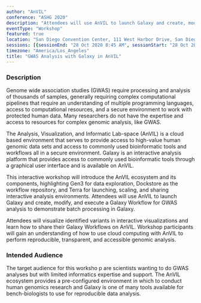 ```yaml
---
author: "AnVIL"
conference: "ASHG 2020"
description: "Attendees will use AnVIL to launch Galaxy and create, modify, and execute a Galaxy Workflow for GWAS analysis to demonstrate batch processing in Galaxy."
eventType: "Workshop"
featured: true
location: "San Diego Convention Center, 111 West Harbor Drive, San Diego, CA 92101"
sessions: [{sessionEnd: "28 Oct 2020 8:45 AM", sessionStart: "28 Oct 2020 7:15 AM"}]
timezone: "America/Los_Angeles"
title: "GWAS Analysis with Galaxy in AnVIL"
---
```


<event-hero></event-hero>

### Description
Genome wide association studies (GWAS) require processing and analysis of thousands of samples, generally requiring complex computational pipelines that require an understanding of multiple programming languages, access to computational resources, and a secure environment to work with protected human data. Many researchers do not have the expertise and access to resources for complex genomic analysis, like GWAS.

The Analysis, Visualization, and Informatic Lab-space (AnVIL) is a cloud based environment that serves to provide access to high-value human genomic data sets and access to commonly used bioinformatic tools and workflows all in a secure environment. Galaxy is an interactive analysis platform that provides access to commonly used bioinformatic tools through a graphical user interface and is available on AnVIL.

This interactive workshop will introduce the AnVIL ecosystem and its components, highlighting Gen3 for data exploration, Dockstore as the workflow repository, and Terra for launching, scaling, and sharing interactive analysis environments. Attendees will use AnVIL to launch Galaxy and create, modify, and execute a Galaxy Workflow for GWAS analysis to demonstrate batch processing in Galaxy.

Attendees will visualize identified variants in interactive visualizations and learn how to share their Galaxy Workflows on AnVIL. Workshop participants will gain an understanding of how to use cloud computing with AnVIL to perform reproducible, transparent, and accessible genomic analysis.

### Intended Audience
The target audience for this worksho p are scientists wanting to do GWAS analyses but with limited informatics expertise and support. The AnVIL ecosystem provides a pre-configured environment in which to conduct human genomics research and Galaxy is one of many tools available for bench-biologists to use for reproducible data analysis.
